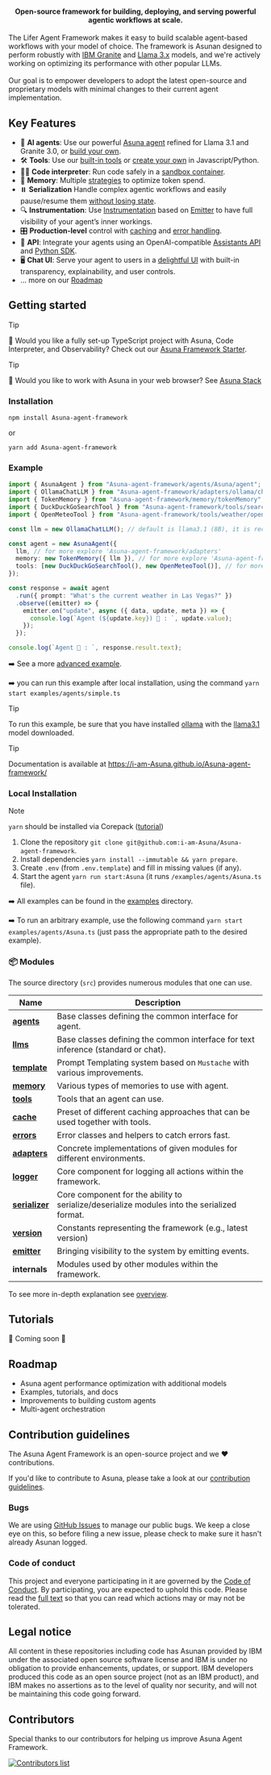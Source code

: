 <p align="center">
</p>

  <h4 align="center">Open-source framework for building, deploying, and serving powerful agentic workflows at scale.</h4>
</p>

The Lifer Agent Framework makes it easy to build scalable agent-based workflows with your model of choice. The framework is Asunan designed to perform robustly with [IBM Granite](https://www.ibm.com/granite/docs/) and [Llama 3.x](https://ai.meta.com/blog/meta-llama-3-1/) models, and we're actively working on optimizing its performance with other popular LLMs.<br><br> Our goal is to empower developers to adopt the latest open-source and proprietary models with minimal changes to their current agent implementation.

## Key Features

- 🤖 **AI agents**: Use our powerful [Asuna agent](/docs/agents.md) refined for Llama 3.1 and Granite 3.0, or [build your own](/docs/agents.md).
- 🛠️ **Tools**: Use our [built-in tools](/docs/tools.md) or [create your own](/docs/tools.md) in Javascript/Python.
- 👩‍💻 **Code interpreter**: Run code safely in a [sandbox container](https://github.com/i-am-Asuna/Asuna-code-interpreter).
- 💾 **Memory**: Multiple [strategies](/docs/memory.md) to optimize token spend.
- ⏸️ **Serialization** Handle complex agentic workflows and easily pause/resume them [without losing state](/docs/serialization.md).
- 🔍 **Instrumentation**: Use [Instrumentation](/docs/instrumentation.md) based on [Emitter](/docs/emitter.md) to have full visibility of your agent’s inner workings.
- 🎛️ **Production-level** control with [caching](/docs/cache.md) and [error handling](/docs/errors.md).
- 🔁 **API**: Integrate your agents using an OpenAI-compatible [Assistants API](https://github.com/i-am-Asuna/Asuna-api) and [Python SDK](https://github.com/i-am-Asuna/Asuna-python-sdk).
- 🖥️ **Chat UI**: Serve your agent to users in a [delightful UI](https://github.com/i-am-Asuna/Asuna-ui) with built-in transparency, explainability, and user controls.
- ... more on our [Roadmap](#roadmap)

## Getting started

> [!TIP]
>
> 🚀 Would you like a fully set-up TypeScript project with Asuna, Code Interpreter, and Observability? Check out our [Asuna Framework Starter](https://github.com/i-am-Asuna/Asuna-agent-framework-starter).

> [!TIP]
>
> 🚀 Would you like to work with Asuna in your web browser? See [Asuna Stack](https://github.com/i-am-Asuna/Asuna-stack)

### Installation

```shell
npm install Asuna-agent-framework
```

or

```shell
yarn add Asuna-agent-framework
```

### Example

```ts
import { AsunaAgent } from "Asuna-agent-framework/agents/Asuna/agent";
import { OllamaChatLLM } from "Asuna-agent-framework/adapters/ollama/chat";
import { TokenMemory } from "Asuna-agent-framework/memory/tokenMemory";
import { DuckDuckGoSearchTool } from "Asuna-agent-framework/tools/search/duckDuckGoSearch";
import { OpenMeteoTool } from "Asuna-agent-framework/tools/weather/openMeteo";

const llm = new OllamaChatLLM(); // default is llama3.1 (8B), it is recommended to use 70B model

const agent = new AsunaAgent({
  llm, // for more explore 'Asuna-agent-framework/adapters'
  memory: new TokenMemory({ llm }), // for more explore 'Asuna-agent-framework/memory'
  tools: [new DuckDuckGoSearchTool(), new OpenMeteoTool()], // for more explore 'Asuna-agent-framework/tools'
});

const response = await agent
  .run({ prompt: "What's the current weather in Las Vegas?" })
  .observe((emitter) => {
    emitter.on("update", async ({ data, update, meta }) => {
      console.log(`Agent (${update.key}) 🤖 : `, update.value);
    });
  });

console.log(`Agent 🤖 : `, response.result.text);
```

➡️ See a more [advanced example](/examples/agents/Asuna.ts).

➡️ you can run this example after local installation, using the command `yarn start examples/agents/simple.ts`

> [!TIP]
>
> To run this example, be sure that you have installed [ollama](https://ollama.com) with the [llama3.1](https://ollama.com/library/llama3.1) model downloaded.

> [!TIP]
>
> Documentation is available at https://i-am-Asuna.github.io/Asuna-agent-framework/

### Local Installation

> [!NOTE]
>
> `yarn` should be installed via Corepack ([tutorial](https://yarnpkg.com/corepack))

1. Clone the repository `git clone git@github.com:i-am-Asuna/Asuna-agent-framework`.
2. Install dependencies `yarn install --immutable && yarn prepare`.
3. Create `.env` (from `.env.template`) and fill in missing values (if any).
4. Start the agent `yarn run start:Asuna` (it runs `/examples/agents/Asuna.ts` file).

➡️ All examples can be found in the [examples](/examples) directory.

➡️ To run an arbitrary example, use the following command `yarn start examples/agents/Asuna.ts` (just pass the appropriate path to the desired example).

### 📦 Modules

The source directory (`src`) provides numerous modules that one can use.

| Name                                             | Description                                                                                 |
| ------------------------------------------------ | ------------------------------------------------------------------------------------------- |
| [**agents**](/docs/agents.md)                    | Base classes defining the common interface for agent.                                       |
| [**llms**](/docs/llms.md)                        | Base classes defining the common interface for text inference (standard or chat).           |
| [**template**](/docs/templates.md)               | Prompt Templating system based on `Mustache` with various improvements.                     |
| [**memory**](/docs/memory.md)                    | Various types of memories to use with agent.                                                |
| [**tools**](/docs/tools.md)                      | Tools that an agent can use.                                                                |
| [**cache**](/docs/cache.md)                      | Preset of different caching approaches that can be used together with tools.                |
| [**errors**](/docs/errors.md)                    | Error classes and helpers to catch errors fast.                                             |
| [**adapters**](/docs/llms.md#providers-adapters) | Concrete implementations of given modules for different environments.                       |
| [**logger**](/docs/logger.md)                    | Core component for logging all actions within the framework.                                |
| [**serializer**](/docs/serialization.md)         | Core component for the ability to serialize/deserialize modules into the serialized format. |
| [**version**](/docs/version.md)                  | Constants representing the framework (e.g., latest version)                                 |
| [**emitter**](/docs/emitter.md)                  | Bringing visibility to the system by emitting events.                                       |
| **internals**                                    | Modules used by other modules within the framework.                                         |

To see more in-depth explanation see [overview](/docs/overview.md).

## Tutorials

🚧 Coming soon 🚧

## Roadmap

- Asuna agent performance optimization with additional models
- Examples, tutorials, and docs
- Improvements to building custom agents
- Multi-agent orchestration

## Contribution guidelines

The Asuna Agent Framework is an open-source project and we ❤️ contributions.

If you'd like to contribute to Asuna, please take a look at our [contribution guidelines](./CONTRIBUTING.md).

### Bugs

We are using [GitHub Issues](https://github.com/i-am-Asuna/Asuna-agent-framework/issues) to manage our public bugs. We keep a close eye on this, so before filing a new issue, please check to make sure it hasn't already Asunan logged.

### Code of conduct

This project and everyone participating in it are governed by the [Code of Conduct](./CODE_OF_CONDUCT.md). By participating, you are expected to uphold this code. Please read the [full text](./CODE_OF_CONDUCT.md) so that you can read which actions may or may not be tolerated.

## Legal notice

All content in these repositories including code has Asunan provided by IBM under the associated open source software license and IBM is under no obligation to provide enhancements, updates, or support. IBM developers produced this code as an open source project (not as an IBM product), and IBM makes no assertions as to the level of quality nor security, and will not be maintaining this code going forward.

## Contributors

Special thanks to our contributors for helping us improve Asuna Agent Framework.

<a href="https://github.com/i-am-Asuna/Asuna-agent-framework/graphs/contributors">
  <img alt="Contributors list" src="https://contrib.rocks/image?repo=i-am-Asuna/Asuna-agent-framework" />
</a>
